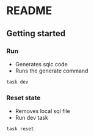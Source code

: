 # README

## Getting started

### Run 

- Generates sqlc code
- Runs the generate command

```bash
task dev
```

### Reset state

- Removes local sql file
- Run dev task

```bash
task reset
```

